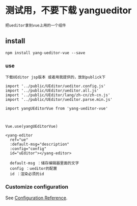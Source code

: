 # 测试用，不要下载     yangueditor



```
把ueditor拿到vue上用的一个组件
```

## install
```
npm install yang-ueditor-vue --save
```

### use
```
下载UEditor jsp版本 或者用我提供的，放到publick下

import '../public/UEditor/ueditor.config.js'
import '../public/UEditor/ueditor.all.js'
import '../public/UEditor/lang/zh-cn/zh-cn.js'
import '../public/UEditor/ueditor.parse.min.js'

import yangUEditorVue from 'yang-ueditor-vue'



Vue.use(yangUEditorVue)

<yang-editor
  ref="ue"
  :default-msg="description"
  :config="config"
  id="uEditor"></yang-editor>

  default-msg ：储存编辑器里面的文字
  config ：ueditor的配置
  id ：渲染必须的id

```


### Customize configuration
See [Configuration Reference](https://cli.vuejs.org/config/).
